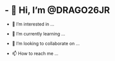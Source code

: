 # - 👋 Hi, I’m @DRAGO26JR

- 👀 I’m interested in ...

- 🌱 I’m currently learning ...

- 💞️ I’m looking to collaborate on ...

- 📫 How to reach me ...

<!---

DRAGO26JR/DRAGO26JR is a ✨ special ✨ repository because its `README.md` (this file) appears on your GitHub profile.

You can click the Preview link to take a look at your changes.

--->
